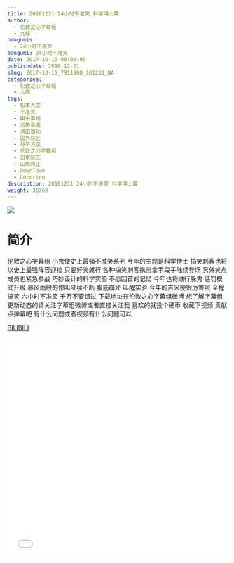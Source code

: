 ```yaml
---
title: 20161231 24小时不准笑 科学博士篇
author: 
  - 伦敦之心字幕组
  - 九條
bangumis: 
  - 24小时不准笑
bangumi: 24小时不准笑
date: 2017-10-15 00:00:00
publishdate: 2016-12-31
slug: 2017-10-15_7911808_161231_NA
categories: 
  - 伦敦之心字幕组
  - 九條
tags: 
  - 松本人志
  - 不准笑
  - 田中直树
  - 远藤章造
  - 滨田雅功
  - 国外综艺
  - 月亭方正
  - 伦敦之心字幕组
  - 日本综艺
  - 山崎邦正
  - DownTown
  - Cocorico
description: 20161231 24小时不准笑 科学博士篇
weight: 38769
---
```


![](https://i.imgur.com/Bm5SHCE.jpg)

# 简介  
伦敦之心字幕组 小鬼使史上最强不准笑系列 今年的主题是科学博士 搞笑刺客也将以史上最强阵容迎接 只要好笑就行 各种搞笑刺客携带拿手段子陆续登场 另外笑点成员也紧急参战 巧妙设计的科学实验 不愿回首的记忆 今年也将进行躲鬼 惩罚模式升级 暴风雨般的惨叫陆续不断 腹筋崩坏 叫醒实验 今年的吉米梗很厉害哦 全程搞笑 六小时不准笑 千万不要错过 下载地址在伦敦之心字幕组微博 想了解字幕组更新动态的请关注字幕组微博或者直接关注我 喜欢的就投个硬币 收藏下视频 贡献点弹幕吧
有什么问题或者视频有什么问题可以

  [BILIBILI](https://www.bilibili.com/video/av7911808/)


  <iframe src="//www.bilibili.com/html/html5player.html?cid=12999299&aid=7911808" width="100%" height="500" frameborder="0" allowfullscreen="allowfullscreen"></iframe>
